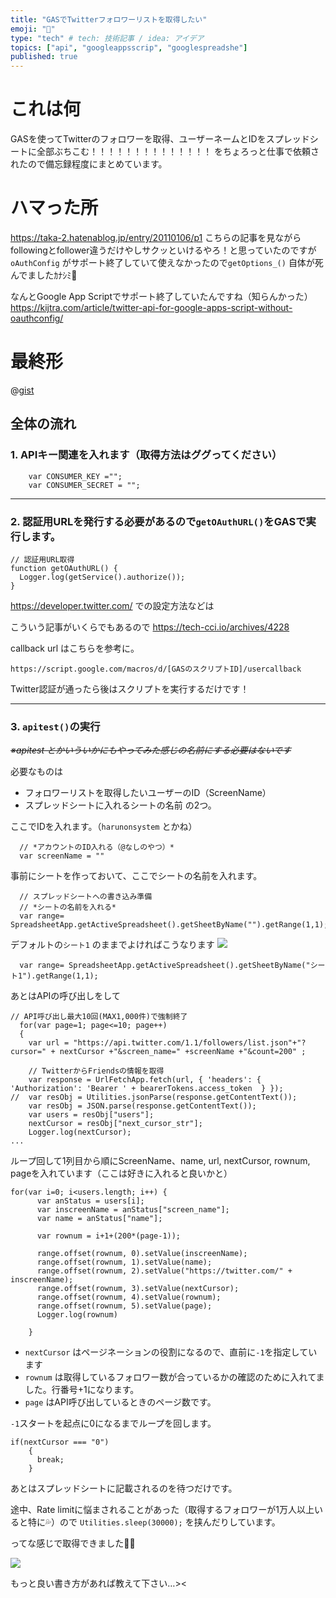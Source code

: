 ```yaml
---
title: "GASでTwitterフォロワーリストを取得したい"
emoji: "👹"
type: "tech" # tech: 技術記事 / idea: アイデア
topics: ["api", "googleappsscrip", "googlespreadshe"]
published: true
---
```

# これは何
GASを使ってTwitterのフォロワーを取得、ユーザーネームとIDをスプレッドシートに全部ぶちこむ！！！！！！！！！！！！！！
をちょろっと仕事で依頼されたので備忘録程度にまとめています。

# ハマった所
https://taka-2.hatenablog.jp/entry/20110106/p1
こちらの記事を見ながらfollowingとfollower違うだけやしサクッといけるやろ！と思っていたのですが`oAuthConfig` がサポート終了していて使えなかったので`getOptions_()` 自体が死んでましたｶﾅｼﾐ🥲

なんとGoogle App Scriptでサポート終了していたんですね（知らんかった）
https://kijtra.com/article/twitter-api-for-google-apps-script-without-oauthconfig/

# 最終形
@[gist](https://gist.github.com/harunonsystem/a84164b8535f09dcf4662d38b63c18a9)

## 全体の流れ

###  1. APIキー関連を入れます（取得方法はググってください）
```
    var CONSUMER_KEY ="";
    var CONSUMER_SECRET = "";
```

---

### 2. 認証用URLを発行する必要があるので`getOAuthURL()`をGASで実行します。

```
// 認証用URL取得
function getOAuthURL() {
  Logger.log(getService().authorize());
}
```

https://developer.twitter.com/ での設定方法などは

こういう記事がいくらでもあるので
https://tech-cci.io/archives/4228

callback url はこちらを参考に。
```
https://script.google.com/macros/d/[GASのスクリプトID]/usercallback
```

Twitter認証が通ったら後はスクリプトを実行するだけです！

---

### 3. `apitest()`の実行
*~~※apitest とかいういかにもやってみた感じの名前にする必要はないです~~*

必要なものは
  - フォロワーリストを取得したいユーザーのID（ScreenName）
  - スプレッドシートに入れるシートの名前
の2つ。

ここでIDを入れます。（`harunonsystem` とかね）
```
  // *アカウントのID入れる（@なしのやつ）*
  var screenName = ""
```

事前にシートを作っておいて、ここでシートの名前を入れます。
```
  // スプレッドシートへの書き込み準備
  // *シートの名前を入れる*
  var range= SpreadsheetApp.getActiveSpreadsheet().getSheetByName("").getRange(1,1);
```
デフォルトの`シート1` のままでよければこうなります
![](https://storage.googleapis.com/zenn-user-upload/uiznzo3f67lf0s9lr8hekan5uxrz)

```
  var range= SpreadsheetApp.getActiveSpreadsheet().getSheetByName("シート1").getRange(1,1);
```
あとはAPIの呼び出しをして
```
// API呼び出し最大10回(MAX1,000件)で強制終了
  for(var page=1; page<=10; page++)
  {
    var url = "https://api.twitter.com/1.1/followers/list.json"+"?cursor=" + nextCursor +"&screen_name=" +screenName +"&count=200" ;
  
    // TwitterからFriendsの情報を取得
    var response = UrlFetchApp.fetch(url, { 'headers': { 'Authorization': 'Bearer ' + bearerTokens.access_token  } });
//  var resObj = Utilities.jsonParse(response.getContentText());
    var resObj = JSON.parse(response.getContentText());
    var users = resObj["users"];
    nextCursor = resObj["next_cursor_str"];
    Logger.log(nextCursor);
...
```

ループ回して1列目から順にScreenName、name, url, nextCursor, rownum, pageを入れています（ここは好きに入れると良いかと）
```
for(var i=0; i<users.length; i++) {
      var anStatus = users[i];
      var inscreenName = anStatus["screen_name"];
      var name = anStatus["name"];

      var rownum = i+1+(200*(page-1));

      range.offset(rownum, 0).setValue(inscreenName);
      range.offset(rownum, 1).setValue(name);
      range.offset(rownum, 2).setValue("https://twitter.com/" + inscreenName);
      range.offset(rownum, 3).setValue(nextCursor);
      range.offset(rownum, 4).setValue(rownum);
      range.offset(rownum, 5).setValue(page);
      Logger.log(rownum)
      
    }
```
- `nextCursor` はページネーションの役割になるので、直前に`-1`を指定しています
- `rownum` は取得しているフォロワー数が合っているかの確認のために入れてました。行番号+1になります。
- `page` はAPI呼び出しているときのページ数です。

`-1`スタートを起点に0になるまでループを回します。
```
if(nextCursor === "0")
    {
      break;
    }
```

あとはスプレッドシートに記載されるのを待つだけです。

途中、Rate limitに悩まされることがあった（取得するフォロワーが1万人以上いると特に💦）ので
`Utilities.sleep(30000);` を挟んだりしています。

ってな感じで取得できました🎉🎉

![](https://storage.googleapis.com/zenn-user-upload/2wzko2ctpwagazf4mx2xk7h4ng62)


もっと良い書き方があれば教えて下さい…><